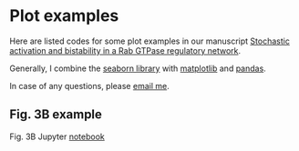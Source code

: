 # Plot examples

Here are listed codes for some plot examples in our manuscript [Stochastic activation and bistability in a Rab GTPase regulatory network](https://www.biorxiv.org/content/10.1101/776567v1).

Generally, I combine the [seaborn library](http://seaborn.pydata.org/index.html) with [matplotlib](https://matplotlib.org/) and [pandas](https://pandas.pydata.org/).

In case of any questions, please [email me](mailto:ubezelja@ist.ac.at).

## Fig. 3B example
Fig. 3B Jupyter [notebook](Fig._3B_example.ipynb)
